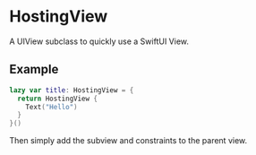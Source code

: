 # HostingView
A UIView subclass to quickly use a SwiftUI View.

## Example

```swift
lazy var title: HostingView = {
  return HostingView {
    Text("Hello")
  }
}()
```

Then simply add the subview and constraints to the parent view.
